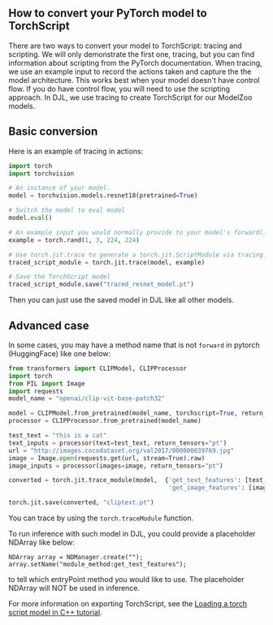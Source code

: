 ## How to convert your PyTorch model to TorchScript

There are two ways to convert your model to TorchScript: tracing and scripting.
We will only demonstrate the first one, tracing, but you can find information about scripting from the PyTorch documentation.
When tracing, we use an example input to record the actions taken and capture the the model architecture.
This works best when your model doesn't have control flow. 
If you do have control flow, you will need to use the scripting approach.
In DJL, we use tracing to create TorchScript for our ModelZoo models.


## Basic conversion

Here is an example of tracing in actions:

```python
import torch
import torchvision

# An instance of your model.
model = torchvision.models.resnet18(pretrained=True)

# Switch the model to eval model
model.eval()

# An example input you would normally provide to your model's forward() method.
example = torch.rand(1, 3, 224, 224)

# Use torch.jit.trace to generate a torch.jit.ScriptModule via tracing.
traced_script_module = torch.jit.trace(model, example)

# Save the TorchScript model
traced_script_module.save("traced_resnet_model.pt")
```

Then you can just use the saved model in DJL like all other models.

## Advanced case

In some cases, you may have a method name that is not `forward` in pytorch (HuggingFace) like one below:

```python
from transformers import CLIPModel, CLIPProcessor
import torch
from PIL import Image
import requests
model_name = "openai/clip-vit-base-patch32"

model = CLIPModel.from_pretrained(model_name, torchscript=True, return_dict=False)
processor = CLIPProcessor.from_pretrained(model_name)

test_text = "this is a cat"
text_inputs = processor(text=test_text, return_tensors="pt")
url = "http://images.cocodataset.org/val2017/000000039769.jpg"
image = Image.open(requests.get(url, stream=True).raw)
image_inputs = processor(images=image, return_tensors="pt")

converted = torch.jit.trace_module(model,  {'get_text_features': [text_inputs['input_ids'], text_inputs['attention_mask']],
                                            'get_image_features': [image_inputs['pixel_values']]})

torch.jit.save(converted, "cliptext.pt")
```

You can trace by using the `torch.traceModule` function.

To run inference with such model in DJL, you could provide a placeholder NDArray like below:

```
NDArray array = NDManager.create("");
array.setName("module_method:get_text_features");
```

to tell which entryPoint method you would like to use. The placeholder NDArray will NOT be used in inference.

For more information on exporting TorchScript, see the [Loading a torch script model in C++ tutorial](https://pytorch.org/tutorials/advanced/cpp_export.html).
